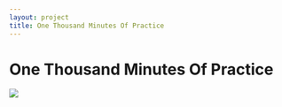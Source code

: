 ```yaml
---
layout: project
title: One Thousand Minutes Of Practice
---
```


# One Thousand Minutes Of Practice

![](https://docs.google.com/spreadsheets/d/e/2PACX-1vSsY_oo8IR0r58Uo3DXCVQEWlvECuE_1uesNYJlztuI4smo7slppX5nr0d9oBbF455W-ThGK78PAbEX/pubchart?oid=100526320&amp;format=image)

<script src="list-sessions.js"></script>

